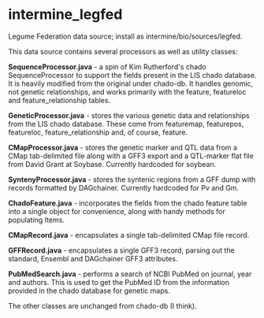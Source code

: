 # intermine_legfed
Legume Federation data source; install as intermine/bio/sources/legfed.

This data source contains several processors as well as utility classes:

**SequenceProcessor.java** - a spin of Kim Rutherford's chado SequenceProcessor to support the fields present in the LIS chado database. It is heavily modified from the original under chado-db. It handles genomic, not genetic relationships, and works primarily with the feature, featureloc and feature_relationship tables.

**GeneticProcessor.java** - stores the various genetic data and relationships from the LIS chado database. These come from featuremap, featurepos, featureloc, feature_relationship and, of course, feature.

**CMapProcessor.java** - stores the genetic marker and QTL data from a CMap tab-delimited file along with a GFF3 export and a QTL-marker flat file from David Grant at Soybase. Currently hardcoded for soybean.

**SyntenyProcessor.java** - stores the syntenic regions from a GFF dump with records formatted by DAGchainer. Currently hardcoded for Pv and Gm.

**ChadoFeature.java** -  incorporates the fields from the chado feature table into a single object for convenience, along with handy methods for populating Items.

**CMapRecord.java** - encapsulates a single tab-delimited CMap file record.

**GFFRecord.java** - encapsulates a single GFF3 record, parsing out the standard, Ensembl and DAGchainer GFF3 attributes.

**PubMedSearch.java** - performs a search of NCBI PubMed on journal, year and authors. This is used to get the PubMed ID from the information provided in the chado database for genetic maps.

The other classes are unchanged from chado-db (I think).

